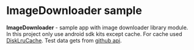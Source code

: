 # ImageDownloader sample

<b>ImageDownloader</b> - sample app with image downloader library module.<br>
In this project only use android sdk kits except cache. For cache used [DiskLruCache](https://github.com/JakeWharton/DiskLruCache). Test data gets from [github api]( https://developer.github.com/v3/).
